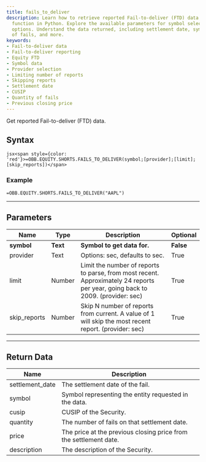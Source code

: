 ```yaml
---
title: fails_to_deliver
description: Learn how to retrieve reported Fail-to-deliver (FTD) data using the OBB.equity.shorts.fails_to_deliver
  function in Python. Explore the available parameters for symbol selection and provider
  options. Understand the data returned, including settlement date, symbol, quantity
  of fails, and more.
keywords: 
- Fail-to-deliver data
- Fail-to-deliver reporting
- Equity FTD
- Symbol data
- Provider selection
- Limiting number of reports
- Skipping reports
- Settlement date
- CUSIP
- Quantity of fails
- Previous closing price
---
```


<!-- markdownlint-disable MD041 -->

Get reported Fail-to-deliver (FTD) data.

## Syntax

```jsx<span style={color: 'red'}>=OBB.EQUITY.SHORTS.FAILS_TO_DELIVER(symbol;[provider];[limit];[skip_reports])</span>```

### Example

```excel wordwrap
=OBB.EQUITY.SHORTS.FAILS_TO_DELIVER("AAPL")
```

---

## Parameters

| Name | Type | Description | Optional |
| ---- | ---- | ----------- | -------- |
| **symbol** | **Text** | **Symbol to get data for.** | **False** |
| provider | Text | Options: sec, defaults to sec. | True |
| limit | Number | Limit the number of reports to parse, from most recent. Approximately 24 reports per year, going back to 2009. (provider: sec) | True |
| skip_reports | Number | Skip N number of reports from current. A value of 1 will skip the most recent report. (provider: sec) | True |

---

## Return Data

| Name | Description |
| ---- | ----------- |
| settlement_date | The settlement date of the fail.  |
| symbol | Symbol representing the entity requested in the data.  |
| cusip | CUSIP of the Security.  |
| quantity | The number of fails on that settlement date.  |
| price | The price at the previous closing price from the settlement date.  |
| description | The description of the Security.  |
